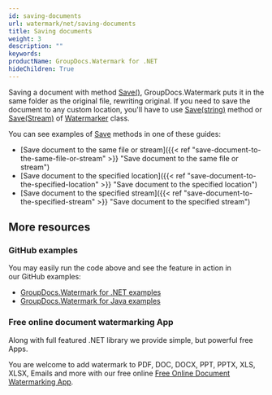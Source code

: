 ```yaml
---
id: saving-documents
url: watermark/net/saving-documents
title: Saving documents
weight: 3
description: ""
keywords: 
productName: GroupDocs.Watermark for .NET
hideChildren: True
---
```

Saving a document with method [Save()](https://apireference.groupdocs.com/net/watermark/groupdocs.watermark/watermarker/methods/save), GroupDocs.Watermark puts it in the same folder as the original file, rewriting original. If you need to save the document to any custom location, you'll have to use [Save(string)](https://apireference.groupdocs.com/net/watermark/groupdocs.watermark.watermarker/save/methods/4) method or [Save(Stream)](https://apireference.groupdocs.com/net/watermark/groupdocs.watermark.watermarker/save/methods/2) of [Watermarker](https://apireference.groupdocs.com/net/watermark/groupdocs.watermark/watermarker) class.

You can see examples of [Save](https://apireference.groupdocs.com/net/watermark/groupdocs.watermark/watermarker/methods/save) methods in one of these guides:

* [Save document to the same file or stream]({{< ref "save-document-to-the-same-file-or-stream" >}} "Save document to the same file or stream")
* [Save document to the specified location]({{< ref "save-document-to-the-specified-location" >}} "Save document to the specified location")
* [Save document to the specified stream]({{< ref "save-document-to-the-specified-stream" >}} "Save document to the specified stream")

## More resources

### GitHub examples

You may easily run the code above and see the feature in action in our GitHub examples:

* [GroupDocs.Watermark for .NET examples](https://github.com/groupdocs-watermark/GroupDocs.Watermark-for-.NET)
* [GroupDocs.Watermark for Java examples](https://github.com/groupdocs-watermark/GroupDocs.Watermark-for-Java)

### Free online document watermarking App

Along with full featured .NET library we provide simple, but powerful free Apps.

You are welcome to add watermark to PDF, DOC, DOCX, PPT, PPTX, XLS, XLSX, Emails and more with our free online [Free Online Document Watermarking App](https://products.groupdocs.app/watermark).
